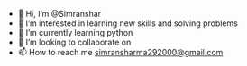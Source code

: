 - 👋 Hi, I’m @Simranshar
- 👀 I’m interested in learning new skills and solving problems 
- 🌱 I’m currently learning python
- 💞️ I’m looking to collaborate on 
- 📫 How to reach me simransharma292000@gmail.com 

<!---
Simranshar/Simranshar is a ✨ special ✨ repository because its `README.md` (this file) appears on your GitHub profile.
You can click the Preview link to take a look at your changes.
--->
